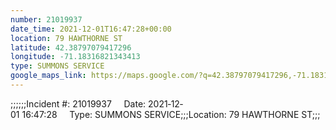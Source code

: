 ```yaml
---
number: 21019937
date_time: 2021-12-01T16:47:28+00:00
location: 79 HAWTHORNE ST
latitude: 42.38797079417296
longitude: -71.18316821343413
type: SUMMONS SERVICE
google_maps_link: https://maps.google.com/?q=42.38797079417296,-71.18316821343413
---
```


;;;;;;Incident #: 21019937     Date: 2021‐12‐01 16:47:28     Type: SUMMONS SERVICE;;;Location: 79 HAWTHORNE ST;;;
